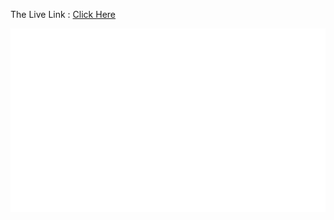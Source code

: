 The Live Link : [Click Here](https://shaunfurtado.is-a.dev/GitCard/github-card.svg)

<img src="./github-card.svg" alt="Shaunfurtado" />

